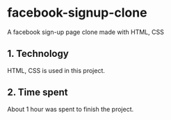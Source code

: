 # facebook-signup-clone
A facebook sign-up page clone made with HTML, CSS
## 1. Technology
HTML, CSS is used in this project.
## 2. Time spent
About 1 hour was spent to finish the project.
